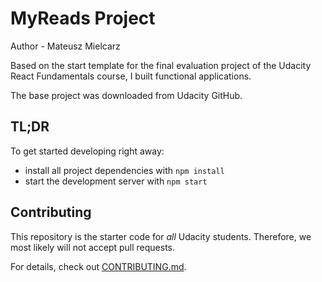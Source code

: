 # MyReads Project
Author - Mateusz Mielcarz

Based on the start template for the final evaluation project of the Udacity React Fundamentals course, I built functional applications.

The base project was downloaded from Udacity GitHub.

## TL;DR

To get started developing right away:

* install all project dependencies with `npm install`
* start the development server with `npm start`


## Contributing

This repository is the starter code for _all_ Udacity students. Therefore, we most likely will not accept pull requests.

For details, check out [CONTRIBUTING.md](CONTRIBUTING.md).
